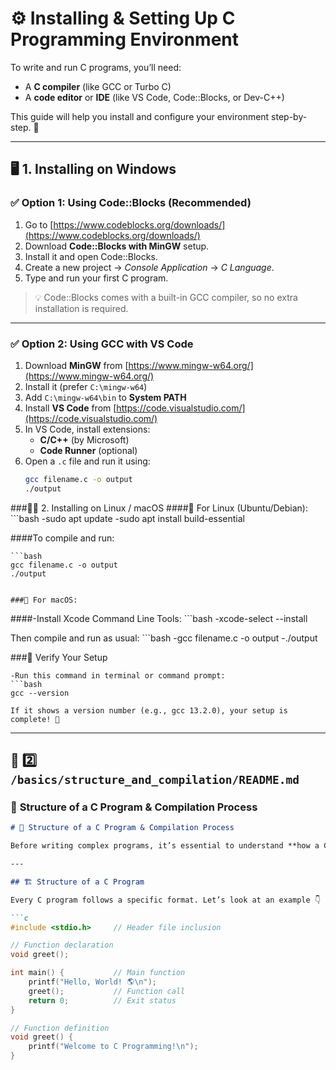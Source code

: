 # ⚙️ Installing & Setting Up C Programming Environment

To write and run C programs, you’ll need:
- A **C compiler** (like GCC or Turbo C)
- A **code editor** or **IDE** (like VS Code, Code::Blocks, or Dev-C++)

This guide will help you install and configure your environment step-by-step. 🚀

---

## 🖥️ 1. Installing on Windows

### ✅ Option 1: Using Code::Blocks (Recommended)
1. Go to [https://www.codeblocks.org/downloads/](https://www.codeblocks.org/downloads/)
2. Download **Code::Blocks with MinGW** setup.
3. Install it and open Code::Blocks.
4. Create a new project → *Console Application* → *C Language*.
5. Type and run your first C program.

> 💡 Code::Blocks comes with a built-in GCC compiler, so no extra installation is required.

---

### ✅ Option 2: Using GCC with VS Code
1. Download **MinGW** from [https://www.mingw-w64.org/](https://www.mingw-w64.org/)
2. Install it (prefer `C:\mingw-w64`)
3. Add `C:\mingw-w64\bin` to **System PATH**
4. Install **VS Code** from [https://code.visualstudio.com/](https://code.visualstudio.com/)
5. In VS Code, install extensions:
   - **C/C++** (by Microsoft)
   - **Code Runner** (optional)
6. Open a `.c` file and run it using:
    ```bash
   gcc filename.c -o output
   ./output


###🧑‍💻 2. Installing on Linux / macOS
####🐧 For Linux (Ubuntu/Debian):
    ```bash
    -sudo apt update
    -sudo apt install build-essential


####To compile and run:

    ```bash
    gcc filename.c -o output
    ./output


    ###🍎 For macOS:

####-Install Xcode Command Line Tools:
    ```bash
    -xcode-select --install


Then compile and run as usual:
    ```bash
    -gcc filename.c -o output
    -./output


###🧠 Verify Your Setup

    -Run this command in terminal or command prompt:
    ```bash
    gcc --version

    If it shows a version number (e.g., gcc 13.2.0), your setup is complete! 🎉




    
---

## 🧩 2️⃣ `/basics/structure_and_compilation/README.md`  
### 📘 **Structure of a C Program & Compilation Process**

```markdown
# 🧠 Structure of a C Program & Compilation Process

Before writing complex programs, it’s essential to understand **how a C program is structured** and **how it gets executed**.

---

## 🏗️ Structure of a C Program

Every C program follows a specific format. Let’s look at an example 👇

```c
#include <stdio.h>     // Header file inclusion

// Function declaration
void greet();

int main() {           // Main function
    printf("Hello, World! 🌎\n");
    greet();           // Function call
    return 0;          // Exit status
}

// Function definition
void greet() {
    printf("Welcome to C Programming!\n");
}
